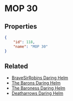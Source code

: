# MOP 30

<no description available>

## Properties

```json
{
    "id": 118,
    "name": "MOP 30"
}
```

## Related

- [BraveSirRobins Daring Helm](../items/7586-bravesirrobins-daring-helm.md)
- [The Barons Daring Helm](../items/7591-the-barons-daring-helm.md)
- [The Baroness Daring Helm](../items/7596-the-baroness-daring-helm.md)
- [Deatharrows Daring Helm](../items/7601-deatharrows-daring-helm.md)

